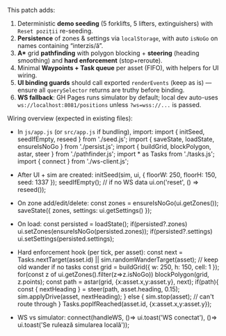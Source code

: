 This patch adds:
1) Deterministic **demo seeding** (5 forklifts, 5 lifters, extinguishers) with `Reset poziții` re-seeding.
2) **Persistence** of zones & settings via `localStorage`, with auto `isNoGo` on names containing “interzis/ă”. 
3) **A\*** grid **pathfinding** with polygon blocking + **steering** (heading smoothing) and **hard enforcement** (stop+reroute).
4) Minimal **Waypoints + Task queue** per asset (FIFO), with helpers for UI wiring.
5) **UI binding guards** should call exported `renderEvents` (keep as is) — ensure all `querySelector` returns are truthy before binding.
6) **WS fallback**: GH Pages runs simulator by default; local dev auto-uses `ws://localhost:8081/positions` unless `?ws=wss://...` is passed.

Wiring overview (expected in existing files):
- In `js/app.js` (or `src/app.js` if bundling), import:
    import { initSeed, seedIfEmpty, reseed } from './seed.js';
    import { saveState, loadState, ensureIsNoGo } from './persist.js';
    import { buildGrid, blockPolygon, astar, steer } from './pathfinder.js';
    import * as Tasks from './tasks.js';
    import { connect } from './ws-client.js';

- After UI + sim are created:
    initSeed(sim, ui, { floorW: 250, floorH: 150, seed: 1337 });
    seedIfEmpty(); // if no WS data
    ui.on('reset', () => reseed());

- On zone add/edit/delete:
    const zones = ensureIsNoGo(ui.getZones());
    saveState({ zones, settings: ui.getSettings() });

- On load:
    const persisted = loadState();
    if(persisted?.zones) ui.setZones(ensureIsNoGo(persisted.zones));
    if(persisted?.settings) ui.setSettings(persisted.settings);

- Hard enforcement hook (per tick, per asset):
    const next = Tasks.nextTarget(asset.id) || sim.randomWanderTarget(asset); // keep old wander if no tasks
    const grid = buildGrid({ w: 250, h: 150, cell: 1 });
    for(const z of ui.getZones().filter(z=>z.isNoGo)) blockPolygon(grid, z.points);
    const path = astar(grid, {x:asset.x,y:asset.y}, next);
    if(path){
      const { nextHeading } = steer(path, asset.heading, 0.15);
      sim.applyDrive(asset, nextHeading);
    } else {
      sim.stop(asset); // can't route through
    }
    Tasks.popIfReached(asset.id, {x:asset.x,y:asset.y});

- WS vs simulator:
    connect(handleWS, ()=> ui.toast('WS conectat'), ()=> ui.toast('Se rulează simularea locală'));
